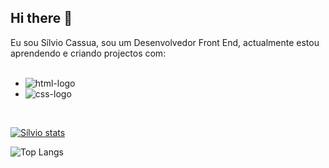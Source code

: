 ## Hi there 👋

Eu sou Sílvio Cassua, sou um Desenvolvedor Front End, actualmente estou aprendendo e criando projectos com: 
<br>
<br>
* <img src="https://img.shields.io/badge/HTML5-E34F26?style=for-the-badge&logo=html5&logoColor=white" alt="html-logo">
* <img src="https://img.shields.io/badge/CSS3-1572B6?style=for-the-badge&logo=css3&logoColor=white" alt="css-logo">
<br>

[![Sílvio stats](https://github-readme-stats.vercel.app/api?username=silviocassua07)](https://github.com/anuraghazra/github-readme-stats)
<br>

![Top Langs](https://github-readme-stats.vercel.app/api/top-langs/?username=silviocassua07)
